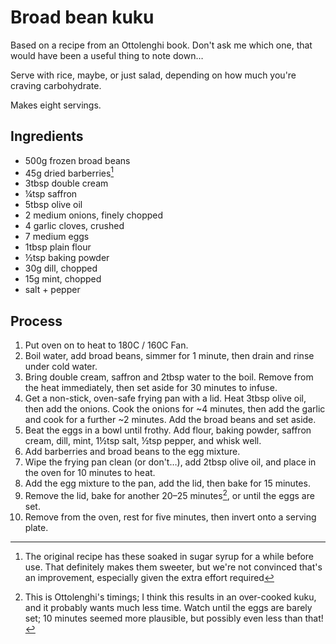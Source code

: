 Broad bean kuku
===============

Based on a recipe from an Ottolenghi book.  Don't ask me which one, that would have been a useful thing to note down…

Serve with rice, maybe, or just salad, depending on how much you're craving carbohydrate.

Makes eight servings.

Ingredients
-----------

-   500g frozen broad beans
-   45g dried barberries[^2]
-   3tbsp double cream
-   ¼tsp saffron
-   5tbsp olive oil
-   2 medium onions, finely chopped
-   4 garlic cloves, crushed
-   7 medium eggs
-   1tbsp plain flour
-   ½tsp baking powder
-   30g dill, chopped
-   15g mint, chopped
-   salt + pepper

Process
-------

1.  Put oven on to heat to 180C / 160C Fan.
2.  Boil water, add broad beans, simmer for 1 minute, then drain and rinse under cold water.
4.  Bring double cream, saffron and 2tbsp water to the boil. Remove from the heat immediately, then set aside for 30 minutes to infuse.
5.  Get a non-stick, oven-safe frying pan with a lid. Heat 3tbsp olive oil, then add the onions. Cook the onions for ~4 minutes, then add the garlic and cook for a further ~2 minutes. Add the broad beans and set aside.
6.  Beat the eggs in a bowl until frothy. Add flour, baking powder, saffron cream, dill, mint, 1½tsp salt, ½tsp pepper, and whisk well.
7.  Add barberries and broad beans to the egg mixture.
8.  Wipe the frying pan clean (or don't…), add 2tbsp olive oil, and place in the oven for 10 minutes to heat.
9.  Add the egg mixture to the pan, add the lid, then bake for 15 minutes.
10.  Remove the lid, bake for another 20–25 minutes[^1], or until the eggs are set.
11.  Remove from the oven, rest for five minutes, then invert onto a serving plate.

[^1]:  This is Ottolenghi's timings; I think this results in an over-cooked kuku, and it probably wants much less time. Watch until the eggs are barely set; 10 minutes seemed more plausible, but possibly even less than that!
[^2]: The original recipe has these soaked in sugar syrup for a while before use. That definitely makes them sweeter, but we're not convinced that's an improvement, especially given the extra effort required 
